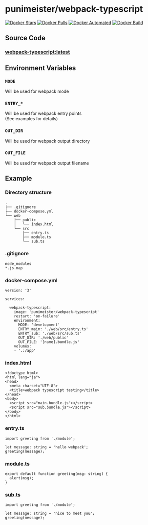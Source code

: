 # punimeister/webpack-typescript

[![Docker Stars](https://img.shields.io/docker/stars/punimeister/webpack-typescript.svg)](https://hub.docker.com/r/punimeister/webpack-typescript/)
[![Docker Pulls](https://img.shields.io/docker/pulls/punimeister/webpack-typescript.svg)](https://hub.docker.com/r/punimeister/webpack-typescript/)
[![Docker Automated](https://img.shields.io/docker/automated/punimeister/webpack-typescript.svg)](https://hub.docker.com/r/punimeister/webpack-typescript/)
[![Docker Build](https://img.shields.io/docker/build/punimeister/webpack-typescript.svg)](https://hub.docker.com/r/punimeister/webpack-typescript/)

## Source Code

### [webpack-typescript:latest](https://github.com/punimeister/docker-webpack-typescript/tree/master/latest)

## Environment Variables

### `MODE`

Will be used for webpack mode

### `ENTRY_*`

Will be used for webpack entry points  
(See examples for details)

### `OUT_DIR`

Will be used for webpack output directory

### `OUT_FILE`

Will be used for webpack output filename

## Example

### Directory structure

```
.
├── .gitignore
├── docker-compose.yml
└── web
    ├── public
    │   └── index.html
    └── src
        ├── entry.ts
        ├── module.ts
        └── sub.ts
```

### .gitignore

```
node_modules
*.js.map
```

### docker-compose.yml

```
version: '3'

services:

  webpack-typescript:
    image: 'punimeister/webpack-typescript'
    restart: 'on-failure'
    environment:
      MODE: 'development'
      ENTRY_main: './web/src/entry.ts'
      ENTRY_sub: './web/src/sub.ts'
      OUT_DIR: './web/public'
      OUT_FILE: '[name].bundle.js'
    volumes:
    - '.:/app'
```

### index.html

```
<!doctype html>
<html lang="ja">
<head>
  <meta charset="UTF-8">
  <title>webpack typescript testing</title>
</head>
<body>
  <script src="main.bundle.js"></script>
  <script src="sub.bundle.js"></script>
</body>
</html>
```

### entry.ts

```
import greeting from './module';

let message: string = 'hello webpack';
greeting(message);
```

### module.ts

```
export default function greeting(msg: string) {
  alert(msg);
}
```

### sub.ts

```
import greeting from './module';

let message: string = 'nice to meet you';
greeting(message);
```
